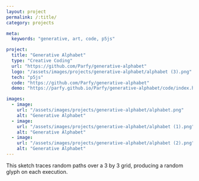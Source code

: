 ```yaml
---
layout: project
permalink: /:title/
category: projects

meta:
  keywords: "generative, art, code, p5js"

project:
  title: "Generative Alphabet"
  type: "Creative Coding"
  url: "https://github.com/Parfy/generative-alphabet"
  logo: "/assets/images/projects/generative-alphabet/alphabet (3).png"
  tech: "p5js"
  code: "https://github.com/Parfy/generative-alphabet"
  demo: "https://parfy.github.io/Parfy/generative-alphabet/code/index.html"

images:
  - image:
    url: "/assets/images/projects/generative-alphabet/alphabet.png"
    alt: "Generative Alphabet"
  - image:
    url: "/assets/images/projects/generative-alphabet/alphabet (1).png"
    alt: "Generative Alphabet"
  - image:
    url: "/assets/images/projects/generative-alphabet/alphabet (2).png"
    alt: "Generative Alphabet"
---
```

<p>This sketch traces random paths over a 3 by 3 grid, producing a random glyph on each execution.</p>
